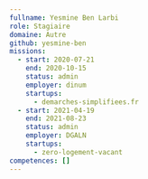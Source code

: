 ```yaml
---
fullname: Yesmine Ben Larbi
role: Stagiaire
domaine: Autre
github: yesmine-ben
missions:
  - start: 2020-07-21
    end: 2020-10-15
    status: admin
    employer: dinum
    startups:
      - demarches-simplifiees.fr
  - start: 2021-04-19
    end: 2021-08-23
    status: admin
    employer: DGALN
    startups:
      - zero-logement-vacant
competences: []
---
```

